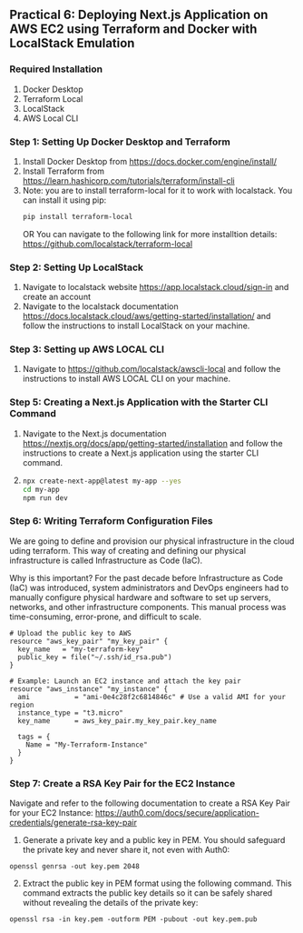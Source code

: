 ## Practical 6: Deploying Next.js Application on AWS EC2 using Terraform and Docker with LocalStack Emulation

### Required Installation

1. Docker Desktop
2. Terraform Local
3. LocalStack
4. AWS Local CLI

### Step 1: Setting Up Docker Desktop and Terraform

1. Install Docker Desktop from https://docs.docker.com/engine/install/
2. Install Terraform from https://learn.hashicorp.com/tutorials/terraform/install-cli
3. Note: you are to install terraform-local for it to work with localstack. You can install it using pip:
   ```bash
   pip install terraform-local
   ```
   OR
   You can navigate to the following link for more installtion details: https://github.com/localstack/terraform-local

### Step 2: Setting Up LocalStack

1. Navigate to localstack website https://app.localstack.cloud/sign-in and create an account
2. Navigate to the localstack documentation https://docs.localstack.cloud/aws/getting-started/installation/ and follow the instructions to install LocalStack on your machine.

### Step 3: Setting up AWS LOCAL CLI

1. Navigate to https://github.com/localstack/awscli-local and follow the instructions to install AWS LOCAL CLI on your machine.

### Step 5: Creating a Next.js Application with the Starter CLI Command

1. Navigate to the Next.js documentation https://nextjs.org/docs/app/getting-started/installation and follow the instructions to create a Next.js application using the starter CLI command.
2. ```bash
   npx create-next-app@latest my-app --yes
   cd my-app
   npm run dev
   ```

### Step 6: Writing Terraform Configuration Files

We are going to define and provision our physical infrastructure in the cloud uding terraform. This way of creating and defining our physical infrastructure is called Infrastructure as Code (IaC).

Why is this important? For the past decade before Infrastructure as Code (IaC) was introduced, system administrators and DevOps engineers had to manually configure physical hardware and software to set up servers, networks, and other infrastructure components. This manual process was time-consuming, error-prone, and difficult to scale.

```hcl
# Upload the public key to AWS
resource "aws_key_pair" "my_key_pair" {
  key_name   = "my-terraform-key"
  public_key = file("~/.ssh/id_rsa.pub")
}

# Example: Launch an EC2 instance and attach the key pair
resource "aws_instance" "my_instance" {
  ami           = "ami-0e4c28f2c6814846c" # Use a valid AMI for your region
  instance_type = "t3.micro"
  key_name      = aws_key_pair.my_key_pair.key_name

  tags = {
    Name = "My-Terraform-Instance"
  }
}
```

### Step 7: Create a RSA Key Pair for the EC2 Instance

Navigate and refer to the following documentation to create a RSA Key Pair for your EC2 Instance: https://auth0.com/docs/secure/application-credentials/generate-rsa-key-pair

1. Generate a private key and a public key in PEM. You should safeguard the private key and never share it, not even with Auth0:

```openssl genrsa -out key.pem 2048```

2. Extract the public key in PEM format using the following command. This command extracts the public key details so it can be safely shared without revealing the details of the private key:

```openssl rsa -in key.pem -outform PEM -pubout -out key.pem.pub```
